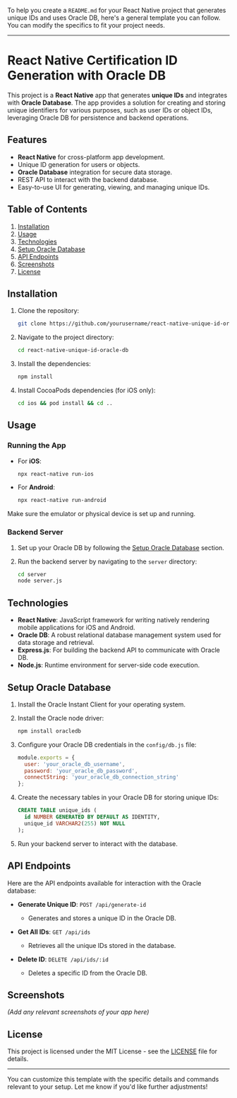 To help you create a `README.md` for your React Native project that generates unique IDs and uses Oracle DB, here's a general template you can follow. You can modify the specifics to fit your project needs.

---

# React Native Certification  ID Generation with Oracle DB

This project is a **React Native** app that generates **unique IDs** and integrates with **Oracle Database**. The app provides a solution for creating and storing unique identifiers for various purposes, such as user IDs or object IDs, leveraging Oracle DB for persistence and backend operations.

## Features

- **React Native** for cross-platform app development.
- Unique ID generation for users or objects.
- **Oracle Database** integration for secure data storage.
- REST API to interact with the backend database.
- Easy-to-use UI for generating, viewing, and managing unique IDs.

## Table of Contents

1. [Installation](#installation)
2. [Usage](#usage)
3. [Technologies](#technologies)
4. [Setup Oracle Database](#setup-oracle-database)
5. [API Endpoints](#api-endpoints)
6. [Screenshots](#screenshots)
7. [License](#license)

## Installation

1. Clone the repository:

   ```bash
   git clone https://github.com/yourusername/react-native-unique-id-oracle-db.git
   ```

2. Navigate to the project directory:

   ```bash
   cd react-native-unique-id-oracle-db
   ```

3. Install the dependencies:

   ```bash
   npm install
   ```

4. Install CocoaPods dependencies (for iOS only):

   ```bash
   cd ios && pod install && cd ..
   ```

## Usage

### Running the App

- For **iOS**:

  ```bash
  npx react-native run-ios
  ```

- For **Android**:

  ```bash
  npx react-native run-android
  ```

Make sure the emulator or physical device is set up and running.

### Backend Server

1. Set up your Oracle DB by following the [Setup Oracle Database](#setup-oracle-database) section.
2. Run the backend server by navigating to the `server` directory:

   ```bash
   cd server
   node server.js
   ```

## Technologies

- **React Native**: JavaScript framework for writing natively rendering mobile applications for iOS and Android.
- **Oracle DB**: A robust relational database management system used for data storage and retrieval.
- **Express.js**: For building the backend API to communicate with Oracle DB.
- **Node.js**: Runtime environment for server-side code execution.

## Setup Oracle Database

1. Install the Oracle Instant Client for your operating system.
2. Install the Oracle node driver:

   ```bash
   npm install oracledb
   ```

3. Configure your Oracle DB credentials in the `config/db.js` file:

   ```js
   module.exports = {
     user: 'your_oracle_db_username',
     password: 'your_oracle_db_password',
     connectString: 'your_oracle_db_connection_string'
   };
   ```

4. Create the necessary tables in your Oracle DB for storing unique IDs:

   ```sql
   CREATE TABLE unique_ids (
     id NUMBER GENERATED BY DEFAULT AS IDENTITY,
     unique_id VARCHAR2(255) NOT NULL
   );
   ```

5. Run your backend server to interact with the database.

## API Endpoints

Here are the API endpoints available for interaction with the Oracle database:

- **Generate Unique ID**: `POST /api/generate-id`
  - Generates and stores a unique ID in the Oracle DB.

- **Get All IDs**: `GET /api/ids`
  - Retrieves all the unique IDs stored in the database.

- **Delete ID**: `DELETE /api/ids/:id`
  - Deletes a specific ID from the Oracle DB.

## Screenshots

*(Add any relevant screenshots of your app here)*

## License

This project is licensed under the MIT License - see the [LICENSE](LICENSE) file for details.

---

You can customize this template with the specific details and commands relevant to your setup. Let me know if you'd like further adjustments!
